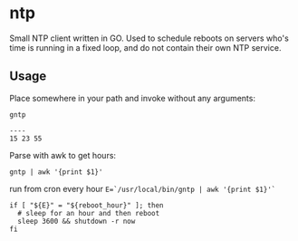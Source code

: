 # ntp
Small NTP client written in GO. Used to schedule reboots on servers who's time is running in a fixed loop, and do not contain their own NTP service.

## Usage
Place somewhere in your path and invoke without any arguments:
```
gntp

----
15 23 55
```

Parse with awk to get hours:
```
gntp | awk '{print $1}'
```

run from cron every hour
``` E=`/usr/local/bin/gntp | awk '{print $1}'` ```
```
if [ "${E}" = "${reboot_hour}" ]; then
  # sleep for an hour and then reboot
  sleep 3600 && shutdown -r now
fi
```
